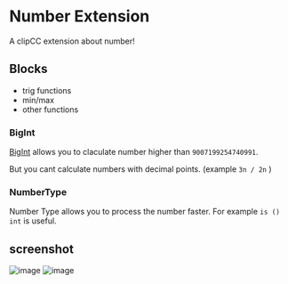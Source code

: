 # Number Extension
A clipCC extension about number!

## Blocks

- trig functions
- min/max
- other functions

### BigInt

[BigInt](https://developer.mozilla.org/en-US/docs/Web/JavaScript/Reference/Global_Objects/BigInt) allows you to claculate number higher than `9007199254740991`.

But you cant calculate numbers with decimal points. (example `3n / 2n` )

### NumberType

Number Type allows you to process the number faster. For example `is () int` is useful.

## screenshot

![image](https://user-images.githubusercontent.com/100467674/194760659-91f36af9-36c5-49da-b0b9-52072bea0d54.png)
![image](https://user-images.githubusercontent.com/100467674/194760705-529c6a2a-b086-4d61-aaf2-b30428d17b01.png)
